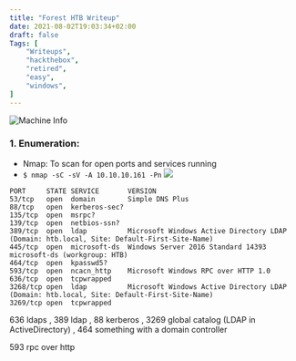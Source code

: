 ```yaml
---
title: "Forest HTB Writeup"
date: 2021-08-02T19:03:34+02:00
draft: false
Tags: [
    "Writeups",
    "hackthebox",
    "retired",
    "easy",
    "windows",
]
---
```

![Machine Info](/images/forest/1.png)

### 1. Enumeration:
* Nmap:
To scan for open ports and services running
 * ``$ nmap -sC -sV -A 10.10.10.161 -Pn``
![](/images/forest/2.png)

```
PORT     STATE SERVICE       VERSION
53/tcp   open  domain        Simple DNS Plus
88/tcp   open  kerberos-sec?
135/tcp  open  msrpc?
139/tcp  open  netbios-ssn?
389/tcp  open  ldap          Microsoft Windows Active Directory LDAP (Domain: htb.local, Site: Default-First-Site-Name)
445/tcp  open  microsoft-ds  Windows Server 2016 Standard 14393 microsoft-ds (workgroup: HTB)
464/tcp  open  kpasswd5?
593/tcp  open  ncacn_http    Microsoft Windows RPC over HTTP 1.0
636/tcp  open  tcpwrapped
3268/tcp open  ldap          Microsoft Windows Active Directory LDAP (Domain: htb.local, Site: Default-First-Site-Name)
3269/tcp open  tcpwrapped
```

636 ldaps ,  389 ldap  , 88 kerberos , 3269 global catalog (LDAP in ActiveDirectory) , 464 something with a domain controller

593 rpc over http



